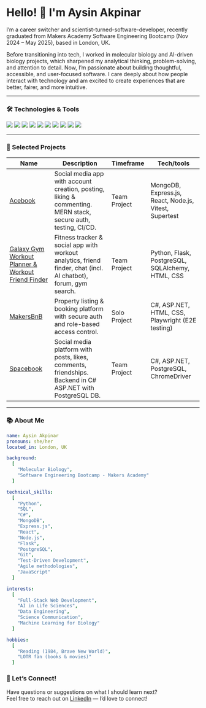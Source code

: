 # Hello! 👋 I'm Aysin Akpinar

I’m a career switcher and scientist-turned-software-developer, recently graduated from Makers Academy Software Engineering Bootcamp (Nov 2024 – May 2025), based in London, UK.

Before transitioning into tech, I worked in molecular biology and AI-driven biology projects, which sharpened my analytical thinking, problem-solving, and attention to detail. Now, I’m passionate about building thoughtful, accessible, and user-focused software. I care deeply about how people interact with technology and am excited to create experiences that are better, fairer, and more intuitive.

---

### 🛠️ Technologies & Tools

<p>
  <img src="https://img.shields.io/badge/Python-3776AB?logo=python&logoColor=fff" />
  <img src="https://img.shields.io/badge/Flask-000000?logo=flask&logoColor=fff" />
  <img src="https://img.shields.io/badge/JavaScript-F7DF1E?logo=javascript&logoColor=000" />
  <img src="https://img.shields.io/badge/React-61DAFB?logo=react&logoColor=000" />
  <img src="https://img.shields.io/badge/Node.js-339933?logo=node.js&logoColor=fff" />
  <img src="https://img.shields.io/badge/Express.js-000000?logo=express&logoColor=white" />
  <img src="https://img.shields.io/badge/PostgreSQL-%23316192.svg?logo=postgresql&logoColor=white" />
  <img src="https://img.shields.io/badge/MongoDB-47A248?logo=mongodb&logoColor=fff" />
  <img src="https://img.shields.io/badge/C%23-239120?logo=c-sharp&logoColor=fff" />
  <img src="https://img.shields.io/badge/.NET-512BD4?logo=dotnet&logoColor=fff" />
</p>

---

### 📂 Selected Projects

| Name                         | Description                                                                                                    | Timeframe    | Tech/tools                  |
| ---------------------------- | -------------------------------------------------------------------------------------------------------------- | ------------ | --------------------------- |
| [Acebook](https://github.com/zameermohamed/acebook-mern-vite)  | Social media app with account creation, posting, liking & commenting. MERN stack, secure auth, testing, CI/CD. | Team Project | MongoDB, Express.js, React, Node.js, Vitest, Supertest |
| [Galaxy Gym Workout Planner & Workout Friend Finder](https://github.com/aysinakpinar/team_project_galaxy) | Fitness tracker & social app with workout analytics, friend finder, chat (incl. AI chatbot), forum, gym search. | Team Project | Python, Flask, PostgreSQL, SQLAlchemy, HTML, CSS |
| [MakersBnB](https://github.com/aysinakpinar/MakersBnB_python_project) | Property listing & booking platform with secure auth and role-based access control. | Solo Project | C#, ASP.NET, HTML, CSS, Playwright (E2E testing) |
| [Spacebook](https://github.com/aysinakpinar/Spacebook_csharp) | Social media platform with posts, likes, comments, friendships. Backend in C# ASP.NET with PostgreSQL DB. | Team Project | C#, ASP.NET, PostgreSQL, ChromeDriver |

---

### 📚 About Me

```yaml
name: Aysin Akpinar
pronouns: she/her
located_in: London, UK

background:
  [
    "Molecular Biology",
    "Software Engineering Bootcamp - Makers Academy"
  ]

technical_skills:
  [
    "Python",
    "SQL",
    "C#",
    "MongoDB",
    "Express.js",
    "React",
    "Node.js",
    "Flask",
    "PostgreSQL",
    "Git",
    "Test-Driven Development",
    "Agile methodologies",
    "JavaScript"
  ]

interests:
  [
    "Full-Stack Web Development",
    "AI in Life Sciences",
    "Data Engineering",
    "Science Communication",
    "Machine Learning for Biology"
  ]

hobbies:
  [
    "Reading (1984, Brave New World)",
    "LOTR fan (books & movies)"
  ]
```

### 🤔 Let’s Connect!

Have questions or suggestions on what I should learn next?  
Feel free to reach out on [LinkedIn](https://www.linkedin.com/in/aysinakpinar/) — I’d love to connect!
